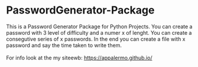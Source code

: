 # PasswordGenerator-Package

This is a Password Generator Package for Python Projects. You can create a password with 3 level of difficulty and a numer x of lenght.
You can create a consegutive series of x passwords. In the end you can create a file with x password and say the time taken to write them.
<br>
<br>
For info look at the my siteewb: https://appalermo.github.io/
